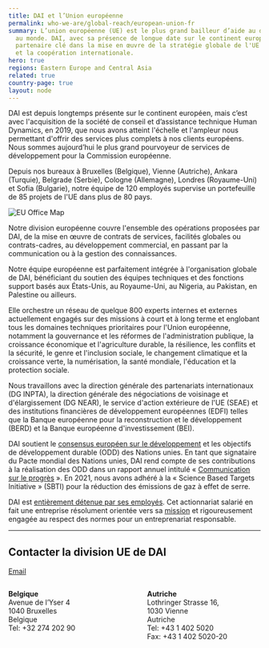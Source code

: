 ```yaml
---
title: DAI et l’Union européenne
permalink: who-we-are/global-reach/european-union-fr
summary: L’union européenne (UE) est le plus grand bailleur d’aide au développement
  au monde. DAI, avec sa présence de longue date sur le continent européen, est un
  partenaire clé dans la mise en œuvre de la stratégie globale de l'UE pour le développement
  et la coopération internationale.
hero: true
regions: Eastern Europe and Central Asia
related: true
country-page: true
layout: node
---
```


DAI est depuis longtemps présente sur le continent européen, mais c’est avec l'acquisition de la société de conseil et d’assistance technique Human Dynamics, en 2019, que nous avons atteint l'échelle et l'ampleur nous permettant d'offrir des services plus complets à nos clients européens. Nous sommes aujourd’hui le plus grand pourvoyeur de services de développement pour la Commission européenne.

Depuis nos bureaux à Bruxelles (Belgique), Vienne (Autriche), Ankara (Turquie), Belgrade (Serbie), Cologne (Allemagne), Londres (Royaume-Uni) et Sofia (Bulgarie), notre équipe de 120 employés supervise un portefeuille de 85 projets de l'UE dans plus de 80 pays.

![EU Office Map](https://dai-assets.s3.amazonaws.com/who-we-are/dai-eu-offices-fr.png)

Notre division européenne couvre l'ensemble des opérations proposées par DAI, de la mise en œuvre de contrats de services, facilités globales ou contrats-cadres, au développement commercial, en passant par la communication ou à la gestion des connaissances.

Notre équipe européenne est parfaitement intégrée à l'organisation globale de DAI, bénéficiant du soutien des équipes techniques et des fonctions support basés aux États-Unis, au Royaume-Uni, au Nigeria, au Pakistan, en Palestine ou ailleurs.

Elle orchestre un réseau de quelque 800 experts internes et externes actuellement engagés sur des missions à court et à long terme et englobant tous les domaines techniques prioritaires pour l'Union européenne, notamment la gouvernance et les réformes de l'administration publique, la croissance économique et l'agriculture durable, la résilience, les conflits et la sécurité, le genre et l'inclusion sociale, le changement climatique et la croissance verte, la numérisation, la santé mondiale, l'éducation et la protection sociale.

Nous travaillons avec la direction générale des partenariats internationaux (DG INPTA), la direction générale des négociations de voisinage et d'élargissement (DG NEAR), le service d'action extérieure de l'UE (SEAE) et des institutions financières de développement européennes (EDFI) telles que la Banque européenne pour la reconstruction et le développement (BERD) et la Banque européenne d'investissement (BEI).

DAI soutient le [consensus européen sur le développement](https://ec.europa.eu/international-partnerships/european-consensus-development_en) et les objectifs de développement durable (ODD) des Nations unies. En tant que signataire du Pacte mondial des Nations unies, DAI rend compte de ses contributions à la réalisation des ODD dans un rapport annuel intitulé « [Communication sur le progrès](/news/dai-submits-its-2020-communication-on-progress-to-the-un-global-compact) ». En 2021, nous avons adhéré à la « Science Based Targets Initiative » (SBTI) pour la réduction des émissions de gaz à effet de serre.

DAI est [entièrement détenue par ses employés](/who-we-are/employee-owners). Cet actionnariat salarié en fait une entreprise résolument orientée vers sa [mission](/who-we-are/mission-and-values) et rigoureusement engagée au respect des normes pour un entreprenariat responsable.

<hr>

## Contacter la division UE de DAI

<a href="mailto:euinfo@dai.com">Email</a>
<div style="width: 45%; float: left; margin-right: 10%;">
  <p>
    <strong>Belgique</strong><br>
    Avenue de l’Yser 4<br>
    1040 Bruxelles <br>
    Belgique<br>
    Tel: +32 274 202 90<br>
  </p>
</div>

<div style="width: 45%; float: left;">
  <p>
    <strong>Autriche</strong><br>
    Lothringer Strasse 16,<br>
    1030 Vienne<br>
    Autriche<br>
    Tel: +43 1 402 5020<br>
    Fax: +43 1 402 5020-20<br>
  </p>
</div>
